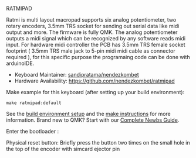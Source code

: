 RATMIPAD

Ratmi is multi layout macropad supports six analog potentiometer, two rotary encoders, 3.5mm TRS socket for sending out serial data like midi output and more. The firmware is fully QMK. The analog potentiometer outputs a midi signal which can be recognized by any software reads midi input. For hardware midi controller the PCB has 3.5mm TRS female socket footprint ( 3.5mm TRS male jack to 5-pin midi midi cable as connector required ), for this specific purpose the programaing code can be done with arduinoIDE.

* Keyboard Maintainer: [sandipratama/nendezkombet](https://github.com/nendezkombet)
* Hardware Availability: https://github.com/nendezkombet/ratmipad

Make example for this keyboard (after setting up your build environment):

    make ratmipad:default

See the [build environment setup](https://docs.qmk.fm/#/getting_started_build_tools) and the [make instructions](https://docs.qmk.fm/#/getting_started_make_guide) for more information. Brand new to QMK? Start with our [Complete Newbs Guide](https://docs.qmk.fm/#/newbs).

Enter the bootloader :

Physical reset button: Briefly press the button two times on the small hole in the top of the encoder with simcard ejector pin
